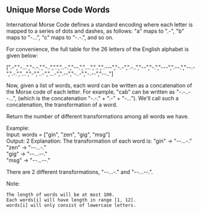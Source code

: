 ## Unique Morse Code Words

International Morse Code defines a standard encoding where each letter is mapped to a series of dots and dashes, as follows: "a" maps to ".-", "b" maps to "-...", "c" maps to "-.-.", and so on.

For convenience, the full table for the 26 letters of the English alphabet is given below:

[".-","-...","-.-.","-..",".","..-.","--.","....","..",".---","-.-",".-..","--","-.","---",".--.","--.-",".-.","...","-","..-","...-",".--","-..-","-.--","--.."]

Now, given a list of words, each word can be written as a concatenation of the Morse code of each letter. For example, "cab" can be written as "-.-..--...", (which is the concatenation "-.-." + ".-" + "-..."). We'll call such a concatenation, the transformation of a word.

Return the number of different transformations among all words we have.

Example:  
Input: words = ["gin", "zen", "gig", "msg"]  
Output: 2
Explanation: 
The transformation of each word is:
"gin" -> "--...-."  
"zen" -> "--...-."  
"gig" -> "--...--."  
"msg" -> "--...--."

There are 2 different transformations, "--...-." and "--...--.".

Note:

    The length of words will be at most 100.
    Each words[i] will have length in range [1, 12].
    words[i] will only consist of lowercase letters.


